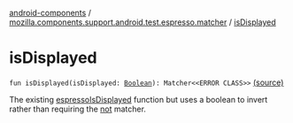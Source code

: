 [android-components](../index.md) / [mozilla.components.support.android.test.espresso.matcher](index.md) / [isDisplayed](./is-displayed.md)

# isDisplayed

`fun isDisplayed(isDisplayed: `[`Boolean`](https://kotlinlang.org/api/latest/jvm/stdlib/kotlin/-boolean/index.html)`): Matcher<<ERROR CLASS>>` [(source)](https://github.com/mozilla-mobile/android-components/blob/master/components/support/android-test/src/main/java/mozilla/components/support/android/test/espresso/matcher/ViewMatchers.kt#L33)

The existing [espressoIsDisplayed](#) function but uses a boolean to invert rather than requiring the [not](#) matcher.

